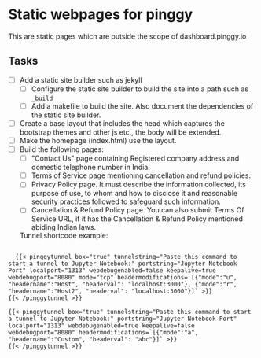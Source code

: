 # Static webpages for pinggy

This are static pages which are outside the scope of dashboard.pinggy.io

## Tasks

- [ ] Add a static site builder such as jekyll
  - [ ] Configure the static site builder to build the site into a path such as `_build`
  - [ ] Add a makefile to build the site. Also document the dependencies of the static site builder.
- [ ] Create a base layout that includes the head which captures the bootstrap themes and other js etc., the body will be extended.
- [ ] Make the homepage (index.html) use the layout.
- [ ] Build the following pages:
  - [ ] "Contact Us" page containing  Registered company address and domestic telephone number in India.
  - [ ] Terms of Service page mentioning cancellation and refund policies.
  - [ ] Privacy Policy page. It must describe the information collected, its purpose of use, to whom and how to disclose it and reasonable security practices followed to safeguard such information.
  - [ ] Cancellation & Refund Policy page. You can also submit Terms Of Service URL, if it has the Cancellation & Refund Policy mentioned abiding Indian laws.

  Tunnel shortcode example:
```

  {{< pinggytunnel box="true" tunnelstring="Paste this command to start a tunnel to Jupyter Notebook:" portstring="Jupyter Notebook Port" localport="1313" webdebugenabled=false keepalive=true webdebugport="8080" mode="tcp" headermodifications=`[{"mode":"u", "headername":"Host", "headerval": "localhost:3000"}, {"mode":"r", "headername":"Host2", "headerval": "localhost:3000"}]` >}}
{{< /pinggytunnel >}}
```

```
{{< pinggytunnel box="true" tunnelstring="Paste this command to start a tunnel to Jupyter Notebook:" portstring="Jupyter Notebook Port" localport="1313" webdebugenabled=true keepalive=false webdebugport="8080" headermodifications=`[{"mode":"a", "headername":"Custom", "headerval": "abc"}]` >}}
{{< /pinggytunnel >}}
```